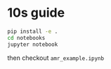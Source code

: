 # 10s guide

``` sh
pip install -e .
cd notebooks
jupyter notebook
```

then checkout `amr_example.ipynb`
